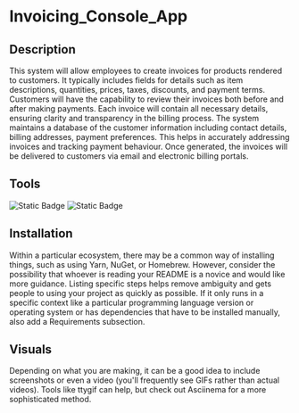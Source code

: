 # Invoicing_Console_App


## Description
This system will allow employees to create invoices for products rendered to customers. It typically includes fields for details such as item descriptions, quantities, prices, taxes, discounts, and payment terms.                              
Customers will have the capability to review their invoices both before and after making payments. Each invoice will contain all necessary details, ensuring clarity and transparency in the billing process.  The system maintains a database of the customer information including contact details, billing addresses, payment preferences. This helps in accurately addressing invoices and tracking payment behaviour. Once generated, the invoices will be delivered to customers via email and electronic billing portals.  

## Tools
![Static Badge](https://img.shields.io/badge/Visual%20Studio-2022%20or%20later-green) ![Static Badge](https://img.shields.io/badge/.Net%20Framework-6.0-blue)

## Installation
Within a particular ecosystem, there may be a common way of installing things, such as using Yarn, NuGet, or Homebrew. However, consider the possibility that whoever is reading your README is a novice and would like more guidance. Listing specific steps helps remove ambiguity and gets people to using your project as quickly as possible. If it only runs in a specific context like a particular programming language version or operating system or has dependencies that have to be installed manually, also add a Requirements subsection.

## Visuals
Depending on what you are making, it can be a good idea to include screenshots or even a video (you'll frequently see GIFs rather than actual videos). Tools like ttygif can help, but check out Asciinema for a more sophisticated method.
